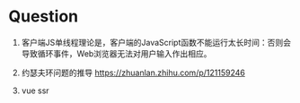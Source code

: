 # Question

1. 客户端JS单线程理论是，客户端的JavaScript函数不能运行太长时间：否则会导致循环事件，Web浏览器无法对用户输入作出相应。

2. 约瑟夫环问题的推导 <https://zhuanlan.zhihu.com/p/121159246>

3. vue ssr